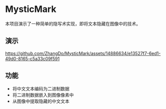 # MysticMark
本项目演示了一种简单的隐写术实现，即将文本隐藏在图像中的技术。

## 演示
https://github.com/ZhangDo/MysticMark/assets/14886634/e13527f7-6ed1-49d0-8165-c5a33c09f591

## 功能

- 将中文文本编码为二进制数据
- 将二进制数据嵌入到图像像素中
- 从图像中提取隐藏的中文文本
